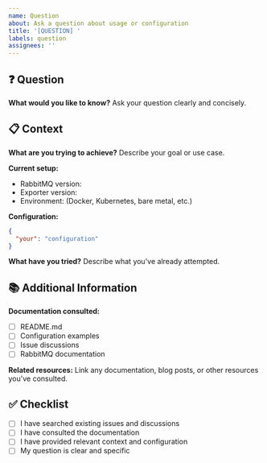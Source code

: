 ```yaml
---
name: Question
about: Ask a question about usage or configuration
title: '[QUESTION] '
labels: question
assignees: ''
---
```


## ❓ Question

**What would you like to know?**
Ask your question clearly and concisely.

## 📋 Context

**What are you trying to achieve?**
Describe your goal or use case.

**Current setup:**
- RabbitMQ version: 
- Exporter version:
- Environment: (Docker, Kubernetes, bare metal, etc.)

**Configuration:**
```json
{
  "your": "configuration"
}
```

**What have you tried?**
Describe what you've already attempted.

## 📚 Additional Information

**Documentation consulted:**
- [ ] README.md
- [ ] Configuration examples
- [ ] Issue discussions
- [ ] RabbitMQ documentation

**Related resources:**
Link any documentation, blog posts, or other resources you've consulted.

## ✅ Checklist

- [ ] I have searched existing issues and discussions
- [ ] I have consulted the documentation
- [ ] I have provided relevant context and configuration
- [ ] My question is clear and specific
